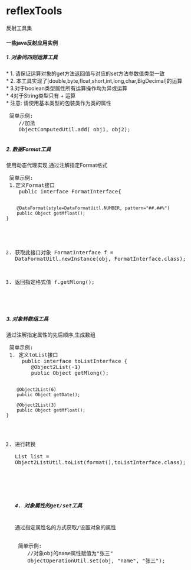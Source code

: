 # reflexTools
反射工具集

<h4>一些java反射应用实例</h4>
<p>
<h5>1. 对象间四则运算工具</h5>
 * 1. 请保证运算对象的get方法返回值与对应的set方法参数值类型一致<br/>
 * 2. 本工具实现了[double,byte,float,short,int,long,char,BigDecimal]的运算<br/>
 * 3.对于boolean类型属性所有运算操作均为异或运算<br/>
 * 4对于String类型只有 + 运算 <br/>
 * 注意: 请使用基本类型的包装类作为类的属性
 <pre>
 简单示例:
    //加法
    ObjectComputedUtil.add( obj1, obj2);
 </pre>
</p>

<p>
<h5>2. 数据Format工具</h5>
使用动态代理实现,通过注解指定Format格式
<pre>
 简单示例:
 1.定义Format接口
    public interface FormatInterface{
	
        @DataFormat(style=DataFormatUitl.NUMBER, pattern="##.##%")
        public Object getMfloat();
    }
 2. 获取此接口对象
    FormatInterface f = DataFormatUitl.newInstance(obj, FormatInterface.class);

 3. 返回指定格式值
    f.getMlong();
</pre>
</p>
<p>
<h5>3. 对象转数组工具</h5>
通过注解指定属性的先后顺序,生成数组
 <pre>
 简单示例:
 1. 定义toList接口
     public interface toListInterface {
        @Object2List(-1)
        public Object getMlong();

        @Object2List(6)
        public Object getDate();
		
        @Object2List(3)
        public Object getMfloat();
    }
 2. 进行转换	
    List<Object> list = Object2ListUtil.toList(format(),toListInterface.class);
 </pre>
</p>

<h5>4. 对象属性的get/set工具</h5>
通过指定属性名的方式获取/设置对象的属性
 <pre>
 简单示例:
    //对象obj的name属性赋值为"张三"
    ObjectOperationUtil.set(obj, "name", "张三");
 </pre>

</p>

